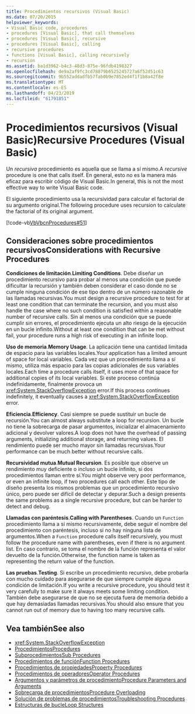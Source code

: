 ```yaml
---
title: Procedimientos recursivos (Visual Basic)
ms.date: 07/20/2015
helpviewer_keywords:
- Visual Basic code, procedures
- procedures [Visual Basic], that call themselves
- procedures [Visual Basic], recursive
- procedures [Visual Basic], calling
- recursive procedures
- functions [Visual Basic], calling recursively
- recursion
ms.assetid: ba1d3962-b4c3-48d3-875e-96fdb4198327
ms.openlocfilehash: de9a2af9fc3cd78879b6525245727a6f52d51c63
ms.sourcegitcommit: 9b552addadfb57fab0b9e7852ed4f1f1b8a42f8e
ms.translationtype: MT
ms.contentlocale: es-ES
ms.lasthandoff: 04/23/2019
ms.locfileid: "61791851"
---
```

# <a name="recursive-procedures-visual-basic"></a><span data-ttu-id="4856a-102">Procedimientos recursivos (Visual Basic)</span><span class="sxs-lookup"><span data-stu-id="4856a-102">Recursive Procedures (Visual Basic)</span></span>
<span data-ttu-id="4856a-103">Un *recursiva* procedimiento es aquella que se llama a sí mismo.</span><span class="sxs-lookup"><span data-stu-id="4856a-103">A *recursive* procedure is one that calls itself.</span></span> <span data-ttu-id="4856a-104">En general, esto no es la manera más eficaz para escribir código de Visual Basic.</span><span class="sxs-lookup"><span data-stu-id="4856a-104">In general, this is not the most effective way to write Visual Basic code.</span></span>  
  
 <span data-ttu-id="4856a-105">El siguiente procedimiento usa la recursividad para calcular el factorial de su argumento original.</span><span class="sxs-lookup"><span data-stu-id="4856a-105">The following procedure uses recursion to calculate the factorial of its original argument.</span></span>  
  
 [!code-vb[VbVbcnProcedures#51](~/samples/snippets/visualbasic/VS_Snippets_VBCSharp/VbVbcnProcedures/VB/Class1.vb#51)]  
  
## <a name="considerations-with-recursive-procedures"></a><span data-ttu-id="4856a-106">Consideraciones sobre procedimientos recursivos</span><span class="sxs-lookup"><span data-stu-id="4856a-106">Considerations with Recursive Procedures</span></span>  
 <span data-ttu-id="4856a-107">**Condiciones de limitación**.</span><span class="sxs-lookup"><span data-stu-id="4856a-107">**Limiting Conditions**.</span></span> <span data-ttu-id="4856a-108">Debe diseñar un procedimiento recursivo para probar al menos una condición que puede dificultar la recursión y también deben considerar el caso donde no se cumple ninguna condición de ese tipo dentro de un número razonable de las llamadas recursivas.</span><span class="sxs-lookup"><span data-stu-id="4856a-108">You must design a recursive procedure to test for at least one condition that can terminate the recursion, and you must also handle the case where no such condition is satisfied within a reasonable number of recursive calls.</span></span> <span data-ttu-id="4856a-109">Sin al menos una condición que se puede cumplir sin errores, el procedimiento ejecuta un alto riesgo de la ejecución en un bucle infinito.</span><span class="sxs-lookup"><span data-stu-id="4856a-109">Without at least one condition that can be met without fail, your procedure runs a high risk of executing in an infinite loop.</span></span>  
  
 <span data-ttu-id="4856a-110">**Uso de memoria**.</span><span class="sxs-lookup"><span data-stu-id="4856a-110">**Memory Usage**.</span></span> <span data-ttu-id="4856a-111">La aplicación tiene una cantidad limitada de espacio para las variables locales.</span><span class="sxs-lookup"><span data-stu-id="4856a-111">Your application has a limited amount of space for local variables.</span></span> <span data-ttu-id="4856a-112">Cada vez que un procedimiento llama a sí mismo, utiliza más espacio para las copias adicionales de sus variables locales.</span><span class="sxs-lookup"><span data-stu-id="4856a-112">Each time a procedure calls itself, it uses more of that space for additional copies of its local variables.</span></span> <span data-ttu-id="4856a-113">Si este proceso continúa indefinidamente, finalmente provoca un <xref:System.StackOverflowException> error.</span><span class="sxs-lookup"><span data-stu-id="4856a-113">If this process continues indefinitely, it eventually causes a <xref:System.StackOverflowException> error.</span></span>  
  
 <span data-ttu-id="4856a-114">**Eficiencia**.</span><span class="sxs-lookup"><span data-stu-id="4856a-114">**Efficiency**.</span></span> <span data-ttu-id="4856a-115">Casi siempre se puede sustituir un bucle de recursión.</span><span class="sxs-lookup"><span data-stu-id="4856a-115">You can almost always substitute a loop for recursion.</span></span> <span data-ttu-id="4856a-116">Un bucle no tiene la sobrecarga de pasar argumentos, inicializar el almacenamiento adicional y devolver valores.</span><span class="sxs-lookup"><span data-stu-id="4856a-116">A loop does not have the overhead of passing arguments, initializing additional storage, and returning values.</span></span> <span data-ttu-id="4856a-117">El rendimiento puede ser mucho mayor sin llamadas recursivas.</span><span class="sxs-lookup"><span data-stu-id="4856a-117">Your performance can be much better without recursive calls.</span></span>  
  
 <span data-ttu-id="4856a-118">**Recursividad mutua**.</span><span class="sxs-lookup"><span data-stu-id="4856a-118">**Mutual Recursion**.</span></span> <span data-ttu-id="4856a-119">Es posible que observe un rendimiento muy deficiente o incluso un bucle infinito, si dos procedimientos llaman entre sí.</span><span class="sxs-lookup"><span data-stu-id="4856a-119">You might observe very poor performance, or even an infinite loop, if two procedures call each other.</span></span> <span data-ttu-id="4856a-120">Este tipo de diseño presenta los mismos problemas que un procedimiento recursivo único, pero puede ser difícil de detectar y depurar.</span><span class="sxs-lookup"><span data-stu-id="4856a-120">Such a design presents the same problems as a single recursive procedure, but can be harder to detect and debug.</span></span>  
  
 <span data-ttu-id="4856a-121">**Llamadas con paréntesis**.</span><span class="sxs-lookup"><span data-stu-id="4856a-121">**Calling with Parentheses**.</span></span> <span data-ttu-id="4856a-122">Cuando un `Function` procedimiento llama a sí mismo recursivamente, debe seguir el nombre del procedimiento con paréntesis, incluso si no hay ninguna lista de argumentos.</span><span class="sxs-lookup"><span data-stu-id="4856a-122">When a `Function` procedure calls itself recursively, you must follow the procedure name with parentheses, even if there is no argument list.</span></span> <span data-ttu-id="4856a-123">En caso contrario, se toma el nombre de la función representa el valor devuelto de la función.</span><span class="sxs-lookup"><span data-stu-id="4856a-123">Otherwise, the function name is taken as representing the return value of the function.</span></span>  
  
 <span data-ttu-id="4856a-124">**Las pruebas**.</span><span class="sxs-lookup"><span data-stu-id="4856a-124">**Testing**.</span></span> <span data-ttu-id="4856a-125">Si escribe un procedimiento recursivo, debe probarla con mucho cuidado para asegurarse de que siempre cumple alguna condición de limitación.</span><span class="sxs-lookup"><span data-stu-id="4856a-125">If you write a recursive procedure, you should test it very carefully to make sure it always meets some limiting condition.</span></span> <span data-ttu-id="4856a-126">También debe asegurarse de que no se ejecuta fuera de memoria debido a que hay demasiadas llamadas recursivas.</span><span class="sxs-lookup"><span data-stu-id="4856a-126">You should also ensure that you cannot run out of memory due to having too many recursive calls.</span></span>  
  
## <a name="see-also"></a><span data-ttu-id="4856a-127">Vea también</span><span class="sxs-lookup"><span data-stu-id="4856a-127">See also</span></span>

- <xref:System.StackOverflowException>
- [<span data-ttu-id="4856a-128">Procedimientos</span><span class="sxs-lookup"><span data-stu-id="4856a-128">Procedures</span></span>](./index.md)
- [<span data-ttu-id="4856a-129">Subprocedimientos</span><span class="sxs-lookup"><span data-stu-id="4856a-129">Sub Procedures</span></span>](./sub-procedures.md)
- [<span data-ttu-id="4856a-130">Procedimientos de función</span><span class="sxs-lookup"><span data-stu-id="4856a-130">Function Procedures</span></span>](./function-procedures.md)
- [<span data-ttu-id="4856a-131">Procedimientos de propiedades</span><span class="sxs-lookup"><span data-stu-id="4856a-131">Property Procedures</span></span>](./property-procedures.md)
- [<span data-ttu-id="4856a-132">Procedimientos de operadores</span><span class="sxs-lookup"><span data-stu-id="4856a-132">Operator Procedures</span></span>](./operator-procedures.md)
- [<span data-ttu-id="4856a-133">Argumentos y parámetros de procedimiento</span><span class="sxs-lookup"><span data-stu-id="4856a-133">Procedure Parameters and Arguments</span></span>](./procedure-parameters-and-arguments.md)
- [<span data-ttu-id="4856a-134">Sobrecarga de procedimientos</span><span class="sxs-lookup"><span data-stu-id="4856a-134">Procedure Overloading</span></span>](./procedure-overloading.md)
- [<span data-ttu-id="4856a-135">Solución de problemas de procedimientos</span><span class="sxs-lookup"><span data-stu-id="4856a-135">Troubleshooting Procedures</span></span>](./troubleshooting-procedures.md)
- [<span data-ttu-id="4856a-136">Estructuras de bucle</span><span class="sxs-lookup"><span data-stu-id="4856a-136">Loop Structures</span></span>](../../../../visual-basic/programming-guide/language-features/control-flow/loop-structures.md)
